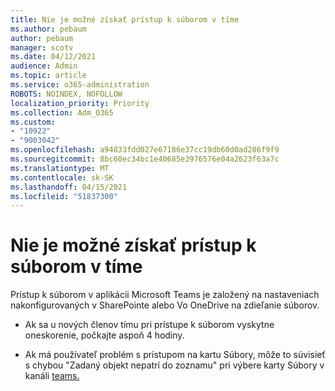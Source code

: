 ```yaml
---
title: Nie je možné získať prístup k súborom v tíme
ms.author: pebaum
author: pebaum
manager: scotv
ms.date: 04/12/2021
audience: Admin
ms.topic: article
ms.service: o365-administration
ROBOTS: NOINDEX, NOFOLLOW
localization_priority: Priority
ms.collection: Adm_O365
ms.custom:
- "10922"
- "9003042"
ms.openlocfilehash: a94833fdd027e67186e37cc19db60d0ad286f9f9
ms.sourcegitcommit: 8bc60ec34bc1e40685e3976576e04a2623f63a7c
ms.translationtype: MT
ms.contentlocale: sk-SK
ms.lasthandoff: 04/15/2021
ms.locfileid: "51837300"
---
```

# <a name="unable-to-access-files-in-a-team"></a>Nie je možné získať prístup k súborom v tíme

Prístup k súborom v aplikácii Microsoft Teams je založený na nastaveniach nakonfigurovaných v SharePointe alebo Vo OneDrive na zdieľanie súborov.

- Ak sa u nových členov tímu pri prístupe k súborom vyskytne oneskorenie, počkajte aspoň 4 hodiny.

- Ak má používateľ problém s  prístupom na kartu Súbory, môže to súvisieť s chybou "Zadaný objekt nepatrí do zoznamu" pri výbere karty Súbory v kanáli [teams.](https://docs.microsoft.com/microsoftteams/troubleshoot/files/object-specified-not-belong-to-list)
